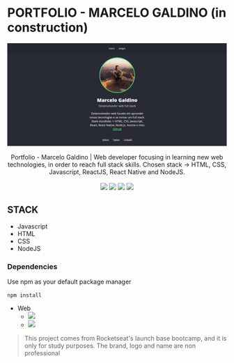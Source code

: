 # PORTFOLIO - MARCELO GALDINO (in construction)

<p align="center">
    <img src="about.png">
</p>

<p align="center">
Portfolio - Marcelo Galdino | Web developer focusing in learning new web technologies, in order to reach full stack skills. Chosen stack -> HTML, CSS, Javascript, ReactJS, React Native and NodeJS.

<br>
<br>

<img src="https://img.shields.io/github/stars/marcelogaldino/portfolio"/>
<img src="https://img.shields.io/github/forks/marcelogaldino/portfolio"/>
<img src="https://img.shields.io/github/issues/marcelogaldino/portfolio"/>
<img src="https://img.shields.io/github/license/marcelogaldino/portfolio"/>

## STACK

- Javascript
- HTML
- CSS
- NodeJS

### Dependencies

<p>
Use npm as your default package manager

```
npm install
``` 
</p>

- Web
    - <img src="https://img.shields.io/badge/nunjucks-^3.2.0-blue"/> 
    - <img src="https://img.shields.io/badge/express-^4.17.1-green"/> 


<blockquote alt="[ignore]">
<p>
This project comes from Rocketseat's launch base bootcamp, and it is only for study purposes. The brand, logo and name are non professional
</p>
</blockquote>
